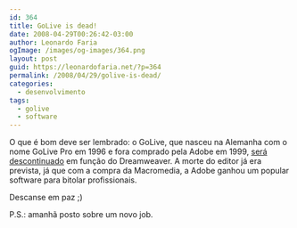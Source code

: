 ```yaml
---
id: 364
title: GoLive is dead!
date: 2008-04-29T00:26:42-03:00
author: Leonardo Faria
ogImage: /images/og-images/364.png
layout: post
guid: https://leonardofaria.net/?p=364
permalink: /2008/04/29/golive-is-dead/
categories:
  - desenvolvimento
tags:
  - golive
  - software
---
```

O que é bom deve ser lembrado: o GoLive, que nasceu na Alemanha com o nome GoLive Pro em 1996 e fora comprado pela Adobe em 1999, [será descontinuado](http://www.macworld.com/article/133181/2008/04/golivedead.html) em função do Dreamweaver. A morte do editor já era prevista, já que com a compra da Macromedia, a Adobe ganhou um popular software para bitolar profissionais.

Descanse em paz ;)

P.S.: amanhã posto sobre um novo job.
